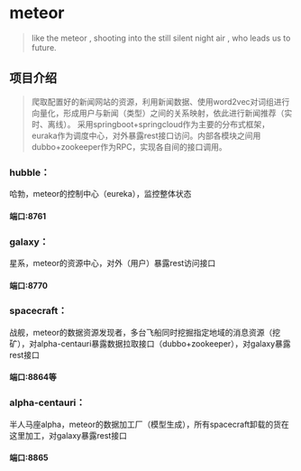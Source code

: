 # meteor
> like the meteor , shooting into the still silent night air , who leads us to future.
## 项目介绍
>爬取配置好的新闻网站的资源，利用新闻数据、使用word2vec对词组进行向量化，形成用户与新闻（类型）之间的关系映射，依此进行新闻推荐（实时、离线）。
>采用springboot+springcloud作为主要的分布式框架，euraka作为调度中心，对外暴露rest接口访问。内部各模块之间用dubbo+zookeeper作为RPC，实现各自间的接口调用。
### hubble：
哈勃，meteor的控制中心（eureka），监控整体状态
#### 端口:8761
### galaxy：
星系，meteor的资源中心，对外（用户）暴露rest访问接口
#### 端口:8770
### spacecraft：
战舰，meteor的数据资源发现者，多台飞船同时挖掘指定地域的消息资源（挖矿），对alpha-centauri暴露数据拉取接口（dubbo+zookeeper），对galaxy暴露rest接口
#### 端口:8864等
### alpha-centauri：
半人马座alpha，meteor的数据加工厂（模型生成），所有spacecraft卸载的货在这里加工，对galaxy暴露rest接口
#### 端口:8865
